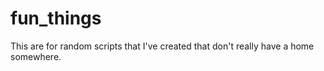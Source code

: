 # fun_things
This are for random scripts that I've created that don't really have a home somewhere.
